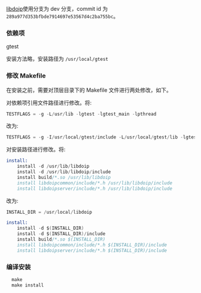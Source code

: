 
[libdoip](https://github.com/AVL-DiTEST-DiagDev/libdoip)使用分支为 dev 分支，commit id 为 `289a977d353bfbde7914697e53567d4c2ba755bc`。

### 依赖项

gtest

安装方法略，安装路径为 `/usr/local/gtest`

### 修改 Makefile

在安装之前，需要对顶层目录下的 Makefile 文件进行两处修改，如下。


对依赖项引用文件路径进行修改。将:
```s
TESTFLAGS = -g -L/usr/lib -lgtest -lgtest_main -lpthread
```
改为:
```s
TESTFLAGS = -g -I/usr/local/gtest/include -L/usr/local/gtest/lib -lgtest -lgtest_main -lpthread
```

对安装路径进行修改。将:
```s
install:
	install -d /usr/lib/libdoip
	install -d /usr/lib/libdoip/include
	install build/*.so /usr/lib/libdoip
	install libdoipcommon/include/*.h /usr/lib/libdoip/include
	install libdoipserver/include/*.h /usr/lib/libdoip/include
```
改为:
```s
INSTALL_DIR = /usr/local/libdoip

install:
	install -d $(INSTALL_DIR)
	install -d $(INSTALL_DIR)/include
	install build/*.so $(INSTALL_DIR)
	install libdoipcommon/include/*.h $(INSTALL_DIR)/include
	install libdoipserver/include/*.h $(INSTALL_DIR)/include
```

### 编译安装

```s
  make
  make install
```
